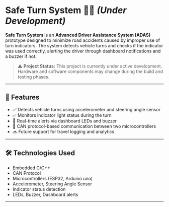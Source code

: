 # Safe Turn System 🚗💡 *(Under Development)*

**Safe Turn System** is an **Advanced Driver Assistance System (ADAS)** prototype designed to minimize road accidents caused by improper use of turn indicators. The system detects vehicle turns and checks if the indicator was used correctly, alerting the driver through dashboard notifications and a buzzer if not.

> ⚠️ **Project Status:** This project is currently under active development. Hardware and software components may change during the build and testing phases.

---

## 🔧 Features

- ✅ Detects vehicle turns using accelerometer and steering angle sensor  
- ✅ Monitors indicator light status during the turn  
- 🔄 Real-time alerts via dashboard LEDs and buzzer  
- 🔄 CAN protocol-based communication between two microcontrollers  
- 🔜 Future support for travel logging and analytics  

---

## 🛠️ Technologies Used

- Embedded C/C++
- CAN Protocol
- Microcontrollers (ESP32, Arduino uno)
- Accelerometer, Steering Angle Sensor
- Indicator status detection
- LEDs, Buzzer, Dashboard alerts

---

